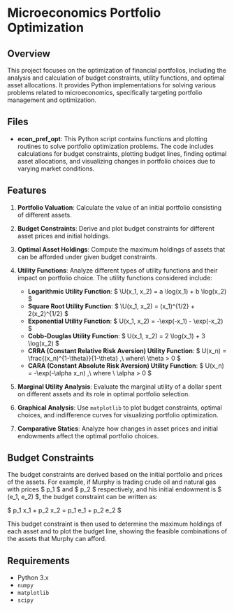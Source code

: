# Microeconomics Portfolio Optimization

## Overview

This project focuses on the optimization of financial portfolios, including the analysis and calculation of budget constraints, utility functions, and optimal asset allocations. It provides Python implementations for solving various problems related to microeconomics, specifically targeting portfolio management and optimization.

## Files

- **econ_pref_opt**: This Python script contains functions and plotting routines to solve portfolio optimization problems. The code includes calculations for budget constraints, plotting budget lines, finding optimal asset allocations, and visualizing changes in portfolio choices due to varying market conditions.

## Features

1. **Portfolio Valuation**: Calculate the value of an initial portfolio consisting of different assets.

2. **Budget Constraints**: Derive and plot budget constraints for different asset prices and initial holdings.

3. **Optimal Asset Holdings**: Compute the maximum holdings of assets that can be afforded under given budget constraints.

4. **Utility Functions**: Analyze different types of utility functions and their impact on portfolio choice. The utility functions considered include:
   - **Logarithmic Utility Function**: $ \U(x_1, x_2) = a \log(x_1) + b \log(x_2) \$
   - **Square Root Utility Function**: $ \U(x_1, x_2) = (x_1)^{1/2} + 2(x_2)^{1/2} $
   - **Exponential Utility Function**: $ U(x_1, x_2) = -\exp(-x_1) - \exp(-x_2) $
   - **Cobb-Douglas Utility Function**: $ U(x_1, x_2) = 2 \log(x_1) + 3 \log(x_2) $
   - **CRRA (Constant Relative Risk Aversion) Utility Function**: $ U(x_n) = \frac{(x_n)^{1-\theta}}{1-\theta} ,\  where\ \theta > 0 $
   - **CARA (Constant Absolute Risk Aversion) Utility Function**: $ U(x_n) = -\exp(-\alpha x_n) ,\  where \ \alpha > 0 $

5. **Marginal Utility Analysis**: Evaluate the marginal utility of a dollar spent on different assets and its role in optimal portfolio selection.

6. **Graphical Analysis**: Use `matplotlib` to plot budget constraints, optimal choices, and indifference curves for visualizing portfolio optimization.

7. **Comparative Statics**: Analyze how changes in asset prices and initial endowments affect the optimal portfolio choices.

## Budget Constraints

The budget constraints are derived based on the initial portfolio and prices of the assets. For example, if Murphy is trading crude oil and natural gas with prices $ p_1 $ and $ p_2 $ respectively, and his initial endowment is $ (e_1, e_2) $, the budget constraint can be written as:

$ p_1 x_1 + p_2 x_2 = p_1 e_1 + p_2 e_2 $

This budget constraint is then used to determine the maximum holdings of each asset and to plot the budget line, showing the feasible combinations of the assets that Murphy can afford.

## Requirements

- Python 3.x
- `numpy`
- `matplotlib`
- `scipy`
